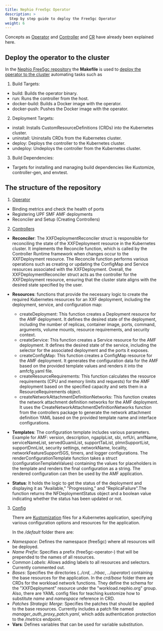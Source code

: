 ```yaml
---
title: Nephio Free5gc Operator
description: >
  Step by step guide to deploy the Free5gc Operator
weight: 6
---
```


Concepts as [Operator](/content/en/docs/glossary-abbreviations#operator) and
[Controller](/content/en/docs/glossary-abbreviations#controller) and
[CR](/content/en/docs/glossary-abbreviations#custom-resource) have already been explained here.

## Deploy the operator to the cluster

In the [Nephio Free5gc repository](https://github.com/nephio-project/free5gc) the **Makefile** is used to
[deploy the operator to the cluster](https://github.com/nephio-project/free5gc/tree/main#getting-started) automating
tasks such as 

1. Build Targets:
 * build: Builds the operator binary.
 * run: Runs the controller from the host.
 * docker-build: Builds a Docker image with the operator.
 * docker-push: Pushes the Docker image with the operator.

2. Deployment Targets:
 * install: Installs CustomResourceDefinitions (CRDs) into the Kubernetes cluster.
 * uninstall: Uninstalls CRDs from the Kubernetes cluster.
 * deploy: Deploys the controller to the Kubernetes cluster.
 * undeploy: Undeploys the controller from the Kubernetes cluster.

3. Build Dependencies:
 * Targets for installing and managing build dependencies like Kustomize, controller-gen, and envtest.

## The structure of the repository

1. [Operator](https://github.com/nephio-project/free5gc/tree/main/free5gc-operator)
 * Binding metrics and check the health of ports
 * Registering UPF SMF AMF deployments
 * Reconciler and Setup (Creating Controllers)

2. [Controllers](https://github.com/nephio-project/free5gc/tree/main/controllers)
 * **Reconciler**: The XXFDeploymentReconciler struct is responsible for reconciling the state of the XXFDeployment
   resource in the Kubernetes cluster. It implements the Reconcile function, which is called by the Controller Runtime
   framework when changes occur to the XXFDeployment resource. The Reconcile function performs various operations such
   as creating or updating the ConfigMap and Service resources associated with the XXFDeployment.
   Overall, the XXFDeploymentReconciler struct acts as the controller for the XXFDeployment resource, ensuring that the
   cluster state aligns with the desired state specified by the user.
 * **Resources**: functions that provide the necessary logic to create the required Kubernetes resources for an XXF
   deployment, including the deployment, service, and configuration map: 

   * createDeployment: This function creates a Deployment resource for the AMF deployment. It defines the desired
     state of the deployment, including the number of replicas, container image, ports, command, arguments, volume
     mounts, resource requirements, and security context.
   * createService: This function creates a Service resource for the AMF deployment. It defines the desired state of
     the service, including the selector for the associated deployment and the ports it exposes.
   * createConfigMap: This function creates a ConfigMap resource for the AMF deployment. It generates the
     configuration data for the AMF based on the provided template values and renders it into the amfcfg.yaml file.
   * createResourceRequirements: This function calculates the resource requirements (CPU and memory limits and
     requests) for the AMF deployment based on the specified capacity and sets them in a ResourceRequirements object.
   * createNetworkAttachmentDefinitionNetworks: This function creates the network attachment definition networks for
     the AMF deployment. It uses the CreateNetworkAttachmentDefinitionNetworks function from the controllers package to
     generate the network attachment definition YAML based on the provided template name and interface configurations.
 * **Templates**: The configuration template includes various parameters. Example for AMF: version, description,
   ngapIpList, sbi, nrfUri, amfName, serviceNameList, servedGuamiList, supportTaiList, plmnSupportList, supportDnnList,
   security settings, networkName, locality, networkFeatureSupport5GS, timers, and logger configurations.
   The renderConfigurationTemplate function takes a struct (configurationTemplateValues) containing the values for
   placeholders in the template and renders the final configuration as a string. The rendered configuration can then be
   used by the AMF application.
 * **Status**: It holds the logic to get the status of the deployment and displaying it as "Available," "Progressing,"
   and "ReplicaFailure".The function returns the NFDeploymentStatus object and a boolean value indicating whether the
   status has been updated or not.

3. [Config](https://github.com/nephio-project/free5gc/tree/main/config)

   There are [Kustomization](https://github.com/kubernetes-sigs/kustomize) files for a Kubernetes application, specifying various configuration options and resources for the application.

   In the */default* folder there are:

* *Namespace*: Defines the namespace (free5gc) where all resources will be deployed.
* *Name Prefix*: Specifies a prefix (free5gc-operator-) that will be prepended to the names of all resources.
* *Common Labels*: Allows adding labels to all resources and selectors. Currently commented out.
* *Bases*: Specifies the directories (*../crd*, *../rbac*, *../operator*) containing the base resources for the application.
  In the *crd/base* folder there are CRDs for the workload network functions. They define the schema for the
  "XXFDeployment" resource under the "workload.nephio.org" group. Also, there are YAML config files for teaching
  kustomize how to substitute *name* and *namespace* reference in CRD.
* *Patches Strategic Merge*: Specifies the patches that should be applied to the base resources.
  Currently includes a patch file named *manager_auth_proxy_patch.yaml*, which adds authentication protection to the
  */metrics* endpoint.
* **Vars**: Defines variables that can be used for variable substitution.
    
